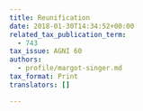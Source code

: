 ```yaml
---
title: Reunification
date: 2018-01-30T14:34:52+00:00
related_tax_publication_term:
  - 743
tax_issue: AGNI 60
authors:
  - profile/margot-singer.md
tax_format: Print
translators: []

---
```

